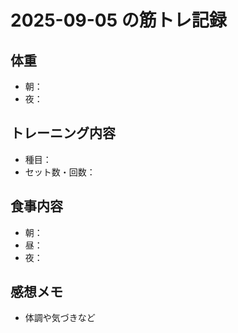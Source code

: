 # 2025-09-05 の筋トレ記録

## 体重
- 朝：
- 夜：

## トレーニング内容
- 種目：
- セット数・回数：

## 食事内容
- 朝：
- 昼：
- 夜：

## 感想メモ
- 体調や気づきなど
